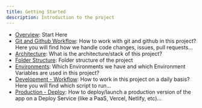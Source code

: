 ```yaml
---
title: Getting Started
description: Introduction to the project
---
```


<!--# Getting Started -->

- [Overview](./overview.md): Start Here
- [Git and Github Workflow](./git-and-github--workflow.md): How to work with git and github in this project? Here you will find how we handle code changes, issues, pull requests...
- [Architecture](./architecture.md): What is the architecture/stack of this project?
- [Folder Structure](./folder-structure.md): Folder structure of the project
- [Environments](./environments.md): Which Environments we have and which Environment Variables are used in this project?
- [Development - Workflow](./dev--common-workflow.md): How to work in this project on a daily basis? Here you will find which script to run...
- [Production - Deploy](./prod--launch.md): How to deploy/launch a production version of the app on a Deploy Service (like a PaaS, Vercel, Netlify, etc)...

